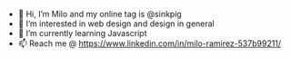 - 👋 Hi, I’m Milo and my online tag is @sinkpig
- 👀 I’m interested in web design and design in general
- 🌱 I’m currently learning Javascript
- 📫 Reach me @ https://www.linkedin.com/in/milo-ramirez-537b99211/
